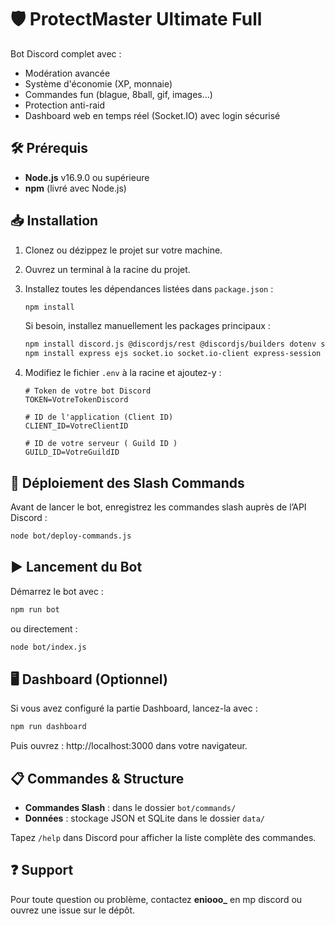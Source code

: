 # 🛡️ ProtectMaster Ultimate Full

Bot Discord complet avec :
- Modération avancée
- Système d'économie (XP, monnaie)
- Commandes fun (blague, 8ball, gif, images…)
- Protection anti-raid
- Dashboard web en temps réel (Socket.IO) avec login sécurisé

## 🛠️ Prérequis

- **Node.js** v16.9.0 ou supérieure
- **npm** (livré avec Node.js)

## 📥 Installation

1. Clonez ou dézippez le projet sur votre machine.
2. Ouvrez un terminal à la racine du projet.
3. Installez toutes les dépendances listées dans `package.json` :
   ```bash
   npm install
   ```
   Si besoin, installez manuellement les packages principaux :
   ```bash
   npm install discord.js @discordjs/rest @discordjs/builders dotenv sqlite3 weather-js node-fetch@2
   npm install express ejs socket.io socket.io-client express-session bcrypt

   ```

4. Modifiez le fichier `.env` à la racine et ajoutez-y :
   ```env
   # Token de votre bot Discord
   TOKEN=VotreTokenDiscord

   # ID de l'application (Client ID)
   CLIENT_ID=VotreClientID

   # ID de votre serveur ( Guild ID )
   GUILD_ID=VotreGuildID
   ```

## 🚀 Déploiement des Slash Commands

Avant de lancer le bot, enregistrez les commandes slash auprès de l’API Discord :
```bash
node bot/deploy-commands.js
``` 

## ▶️ Lancement du Bot

Démarrez le bot avec :
```bash
npm run bot
``` 
ou directement :
```bash
node bot/index.js
```

## 🖥️ Dashboard (Optionnel)

Si vous avez configuré la partie Dashboard, lancez-la avec :
```bash
npm run dashboard
```
Puis ouvrez : http://localhost:3000  dans votre navigateur.

## 📋 Commandes & Structure

- **Commandes Slash** : dans le dossier `bot/commands/`
- **Données** : stockage JSON et SQLite dans le dossier `data/`

Tapez `/help` dans Discord pour afficher la liste complète des commandes.

## ❓ Support

Pour toute question ou problème, contactez **eniooo_** en mp discord ou ouvrez une issue sur le dépôt.
